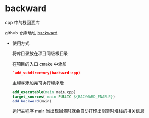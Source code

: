 # backward

cpp 中的栈回溯库

github 仓库地址
[backward](https://github.com/bombela/backward-cpp)

- 使用方式

    将库目录放在项目同级根目录

    在项目的入口 cmake 中添加

    ```cmake
    `add_subdirectory(backward-cpp)
    ```
    
    主程序添加完可执行程序后

    ```cmake
    add_executable(main main.cpp)
    target_sources( main PUBLIC ${BACKWARD_ENABLE})
    add_backward(main)
    ```

    运行主程序 main 当出现崩溃时就会自动打印出崩溃时堆栈的相关信息